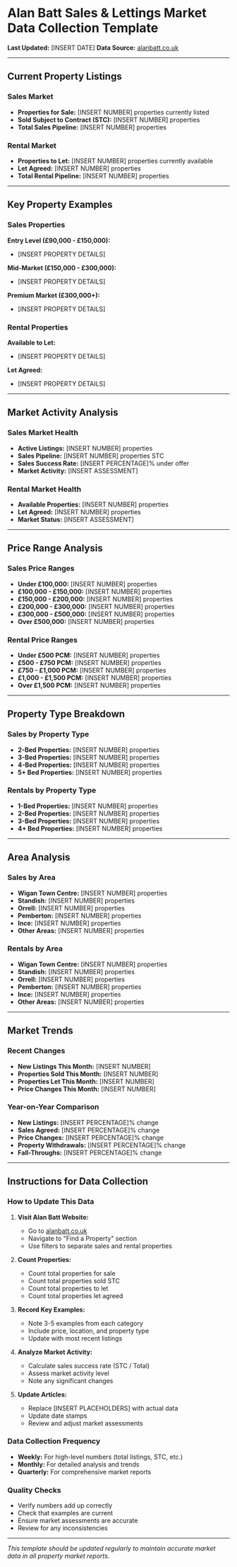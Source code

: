 # Alan Batt Sales & Lettings Market Data Collection Template

**Last Updated:** [INSERT DATE]
**Data Source:** [alanbatt.co.uk](https://www.alanbatt.co.uk)

---

## Current Property Listings

### Sales Market
- **Properties for Sale:** [INSERT NUMBER] properties currently listed
- **Sold Subject to Contract (STC):** [INSERT NUMBER] properties
- **Total Sales Pipeline:** [INSERT NUMBER] properties

### Rental Market
- **Properties to Let:** [INSERT NUMBER] properties currently available
- **Let Agreed:** [INSERT NUMBER] properties
- **Total Rental Pipeline:** [INSERT NUMBER] properties

---

## Key Property Examples

### Sales Properties
**Entry Level (£90,000 - £150,000):**
- [INSERT PROPERTY DETAILS]

**Mid-Market (£150,000 - £300,000):**
- [INSERT PROPERTY DETAILS]

**Premium Market (£300,000+):**
- [INSERT PROPERTY DETAILS]

### Rental Properties
**Available to Let:**
- [INSERT PROPERTY DETAILS]

**Let Agreed:**
- [INSERT PROPERTY DETAILS]

---

## Market Activity Analysis

### Sales Market Health
- **Active Listings:** [INSERT NUMBER] properties
- **Sales Pipeline:** [INSERT NUMBER] properties STC
- **Sales Success Rate:** [INSERT PERCENTAGE]% under offer
- **Market Activity:** [INSERT ASSESSMENT]

### Rental Market Health
- **Available Properties:** [INSERT NUMBER] properties
- **Let Agreed:** [INSERT NUMBER] properties
- **Market Status:** [INSERT ASSESSMENT]

---

## Price Range Analysis

### Sales Price Ranges
- **Under £100,000:** [INSERT NUMBER] properties
- **£100,000 - £150,000:** [INSERT NUMBER] properties
- **£150,000 - £200,000:** [INSERT NUMBER] properties
- **£200,000 - £300,000:** [INSERT NUMBER] properties
- **£300,000 - £500,000:** [INSERT NUMBER] properties
- **Over £500,000:** [INSERT NUMBER] properties

### Rental Price Ranges
- **Under £500 PCM:** [INSERT NUMBER] properties
- **£500 - £750 PCM:** [INSERT NUMBER] properties
- **£750 - £1,000 PCM:** [INSERT NUMBER] properties
- **£1,000 - £1,500 PCM:** [INSERT NUMBER] properties
- **Over £1,500 PCM:** [INSERT NUMBER] properties

---

## Property Type Breakdown

### Sales by Property Type
- **2-Bed Properties:** [INSERT NUMBER] properties
- **3-Bed Properties:** [INSERT NUMBER] properties
- **4-Bed Properties:** [INSERT NUMBER] properties
- **5+ Bed Properties:** [INSERT NUMBER] properties

### Rentals by Property Type
- **1-Bed Properties:** [INSERT NUMBER] properties
- **2-Bed Properties:** [INSERT NUMBER] properties
- **3-Bed Properties:** [INSERT NUMBER] properties
- **4+ Bed Properties:** [INSERT NUMBER] properties

---

## Area Analysis

### Sales by Area
- **Wigan Town Centre:** [INSERT NUMBER] properties
- **Standish:** [INSERT NUMBER] properties
- **Orrell:** [INSERT NUMBER] properties
- **Pemberton:** [INSERT NUMBER] properties
- **Ince:** [INSERT NUMBER] properties
- **Other Areas:** [INSERT NUMBER] properties

### Rentals by Area
- **Wigan Town Centre:** [INSERT NUMBER] properties
- **Standish:** [INSERT NUMBER] properties
- **Orrell:** [INSERT NUMBER] properties
- **Pemberton:** [INSERT NUMBER] properties
- **Ince:** [INSERT NUMBER] properties
- **Other Areas:** [INSERT NUMBER] properties

---

## Market Trends

### Recent Changes
- **New Listings This Month:** [INSERT NUMBER]
- **Properties Sold This Month:** [INSERT NUMBER]
- **Properties Let This Month:** [INSERT NUMBER]
- **Price Changes This Month:** [INSERT NUMBER]

### Year-on-Year Comparison
- **New Listings:** [INSERT PERCENTAGE]% change
- **Sales Agreed:** [INSERT PERCENTAGE]% change
- **Price Changes:** [INSERT PERCENTAGE]% change
- **Property Withdrawals:** [INSERT PERCENTAGE]% change
- **Fall-Throughs:** [INSERT PERCENTAGE]% change

---

## Instructions for Data Collection

### How to Update This Data

1. **Visit Alan Batt Website:**
   - Go to [alanbatt.co.uk](https://www.alanbatt.co.uk)
   - Navigate to "Find a Property" section
   - Use filters to separate sales and rental properties

2. **Count Properties:**
   - Count total properties for sale
   - Count total properties sold STC
   - Count total properties to let
   - Count total properties let agreed

3. **Record Key Examples:**
   - Note 3-5 examples from each category
   - Include price, location, and property type
   - Update with most recent listings

4. **Analyze Market Activity:**
   - Calculate sales success rate (STC / Total)
   - Assess market activity level
   - Note any significant changes

5. **Update Articles:**
   - Replace [INSERT PLACEHOLDERS] with actual data
   - Update date stamps
   - Review and adjust market assessments

### Data Collection Frequency
- **Weekly:** For high-level numbers (total listings, STC, etc.)
- **Monthly:** For detailed analysis and trends
- **Quarterly:** For comprehensive market reports

### Quality Checks
- Verify numbers add up correctly
- Check that examples are current
- Ensure market assessments are accurate
- Review for any inconsistencies

---

*This template should be updated regularly to maintain accurate market data in all property market reports.*
